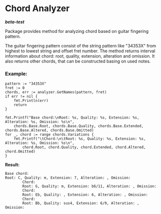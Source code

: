 # Chord Analyzer
***beta-test***

Package provides method for analyzing chord based on guitar fingering pattern.

The guitar fingering pattern consist of the string pattern like "34353X"
from highest to lowest string and offset fret number.
The method returns interval information about chord: root, quality, extension, alteration
and omission. It also returns other chords, that can be constructed basing on used notes. 

### Example:
```
pattern := "34353X"
fret := 0
chords, err := analyzer.GetNames(pattern, fret)
if err != nil {
    fmt.Println(err)
    return
}

fmt.Printf("Base chord:\nRoot: %s, Quality: %s, Extension: %s, Alteration: %s, Omission: %s\n",
    chords.Base.Root, chords.Base.Quality, chords.Base.Extended, chords.Base.Altered, chords.Base.Omitted)
for _, chord := range chords.Variations {
    fmt.Printf("\tChord:\n\tRoot: %s, Quality: %s, Extension: %s, Alteration: %s, Omission: %s\n",
        chord.Root, chord.Quality, chord.Extended, chord.Altered, chord.Omitted)
}
```
**Result:**
```
Base chord:
Root: C, Quality: m, Extension: 7, Alteration: , Omission:
        Chord:
        Root: G, Quality: m, Extension: b6/11, Alteration: , Omission:
        Chord:
        Root: Eb, Quality: , Extension: 6, Alteration: , Omission:
        Chord:
        Root: Bb, Quality: sus4, Extension: 6/9, Alteration: , Omission:
```
